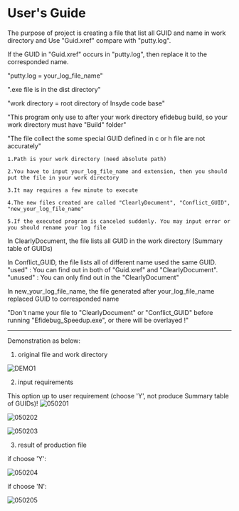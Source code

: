 # User's Guide

The purpose of project is creating a file that list all GUID and name in work directory and Use "Guid.xref" compare with "putty.log".

If the GUID in "Guid.xref" occurs in "putty.log", then replace it to the corresponded name.



"putty.log = your_log_file_name"

".exe file is in the dist directory"

"work directory = root directory of Insyde code base"

"This program only use to after your work directory efidebug build, so your work directory must have "Build" folder"

"The file collect the some special GUID defined in c or h file are not accurately"



    1.Path is your work directory (need absolute path)

    2.You have to input your_log_file_name and extension, then you should put the file in your work directory

    3.It may requires a few minute to execute

    4.The new files created are called "ClearlyDocument", "Conflict_GUID", "new_your_log_file_name"

    5.If the executed program is canceled suddenly. You may input error or you should rename your log file
  
  
  
In ClearlyDocument, the file lists all GUID in the work directory (Summary table of GUIDs)


In Conflict_GUID, the file lists all of different name used the same GUID.
"used" : You can find out in both of "Guid.xref" and "ClearlyDocument".
"unused" : You can only find out in the "ClearlyDocument"


In new_your_log_file_name, the file generated after your_log_file_name replaced GUID to corresponded name


"Don't name your file to "ClearlyDocument" or "Conflict_GUID" before running "Efidebug_Speedup.exe", or there will be overlayed !"

-------------------------------------------------------------------------------------------------------------------------------------------

Demonstration as below:

1. original file and work directory

![DEMO1](https://user-images.githubusercontent.com/94295939/234796530-d1d11cfe-870d-41e1-a7e3-b4124081791a.jpg)

2. input requirements

This option up to user requirement (choose 'Y', not produce Summary table of GUIDs)!
![050201](https://user-images.githubusercontent.com/94295939/235560095-bf5c9e99-2e7d-4cd8-b822-60144ec95f40.jpg)

![050202](https://user-images.githubusercontent.com/94295939/235560153-52cf1547-5478-4e29-aa2a-d07d6975335f.jpg)

![050203](https://user-images.githubusercontent.com/94295939/235560160-88782630-4fc9-45d9-a223-6ee23409eb77.jpg)



3. result of production file

if choose 'Y':

![050204](https://user-images.githubusercontent.com/94295939/235560235-5f5915ac-95b2-4f61-953b-792639a1ab49.jpg)

if choose 'N':

![050205](https://user-images.githubusercontent.com/94295939/235560284-22107074-41e5-4dad-9350-9ba2aad25c28.jpg)

